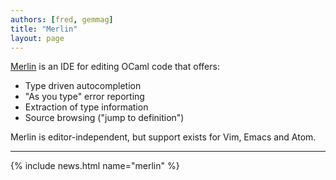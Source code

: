 ```yaml
---
authors: [fred, gemmag]
title: "Merlin"
layout: page
---
```


[Merlin](https://github.com/ocaml/merlin) is an IDE for editing OCaml code that offers:

* Type driven autocompletion
* "As you type" error reporting
* Extraction of type information
* Source browsing ("jump to definition")

Merlin is editor-independent, but support exists for Vim, Emacs and Atom.

----

{% include news.html name="merlin" %}
